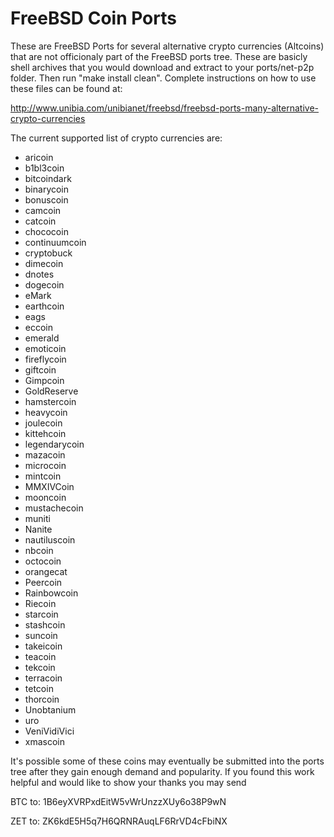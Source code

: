 FreeBSD Coin Ports
==================

These are FreeBSD Ports for several alternative crypto currencies (Altcoins) that are not officionaly part of the FreeBSD ports tree. These are basicly shell archives that you would download and extract to your ports/net-p2p folder.  Then run "make install clean".  Complete instructions on how to use these files can be found at:

http://www.unibia.com/unibianet/freebsd/freebsd-ports-many-alternative-crypto-currencies

The current supported list of crypto currencies are:

- aricoin
- b1bl3coin
- bitcoindark
- binarycoin
- bonuscoin
- camcoin
- catcoin
- chococoin
- continuumcoin
- cryptobuck
- dimecoin
- dnotes
- dogecoin
- eMark
- earthcoin
- eags
- eccoin
- emerald
- emoticoin
- fireflycoin
- giftcoin
- Gimpcoin
- GoldReserve
- hamstercoin
- heavycoin
- joulecoin
- kittehcoin
- legendarycoin
- mazacoin
- microcoin
- mintcoin
- MMXIVCoin
- mooncoin
- mustachecoin
- muniti
- Nanite
- nautiluscoin
- nbcoin
- octocoin
- orangecat
- Peercoin
- Rainbowcoin
- Riecoin
- starcoin
- stashcoin
- suncoin
- takeicoin
- teacoin
- tekcoin
- terracoin
- tetcoin
- thorcoin
- Unobtanium
- uro
- VeniVidiVici
- xmascoin

It's possible some of these coins may eventually be submitted into the ports tree after they gain enough demand and popularity.  If you found this work helpful and would like to show your thanks you may send

BTC to: 1B6eyXVRPxdEitW5vWrUnzzXUy6o38P9wN

ZET to: ZK6kdE5H5q7H6QRNRAuqLF6RrVD4cFbiNX
